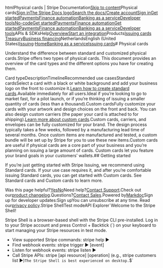 htmlPhysical cards | Stripe Documentation[Skip to content](#main-content)Physical cards[Sign in](https://dashboard.stripe.com/login?redirect=https%3A%2F%2Fdocs.stripe.com%2Fissuing%2Fcards%2Fphysical)[The Stripe Docs logo](/)[Search the docs/](#)[Create account](https://dashboard.stripe.com/register/issuing)[Sign in](https://dashboard.stripe.com/login?redirect=https%3A%2F%2Fdocs.stripe.com%2Fissuing%2Fcards%2Fphysical)[Get started](/get-started)[Payments](/payments)[Finance automation](/finance-automation)[Banking as a service](/financial-services)[Developer tools](/development)[No-code](/no-code)[Get started](/get-started)[Payments](/payments)[Finance automation](/finance-automation)[](#)[Get started](/get-started)[Payments](/payments)[Finance automation](/finance-automation)[Banking as a service](/financial-services)[Developer tools](/development)[](#)APIs & SDKsHelp[Overview](/docs/financial-services)[Start an integration](#)Products[Issuing cards](#)
[Treasury](#)[Business financing](#)NetherlandsEnglish (United States)[](#)[](#)[Issuing](/issuing)·[Home](/docs)[Banking as a service](/docs/financial-services)[Issuing cards](/docs/issuing)# Physical cards

Understand the difference between standard and customized physical cards.Stripe offers two types of physical cards. This document provides an overview of the card types and the different options you have for creating them.

Card typeDescriptionTimelineRecommended use casesStandard cardsSelect a card with a black or white background and add your business logo on the front to customize it.[Learn how to create standard cards](/issuing/cards/physical/standard).Available immediately for all users.Ideal if you’re looking to go to market fast, for a pilot launch, or if you’re thinking of issuing a smaller quantity of cards (less than a thousand).Custom cardsFully customize your cards with your artwork and design choices on the front and back. You can also design custom carriers (the paper your card is attached to for shipping).[Learn more about custom cards](/issuing/cards/physical/custom).Custom cards, carriers, and envelopes can be fully customized for your brand. The design process typically takes a few weeks, followed by a manufacturing lead time of several months. Once custom items are manufactured and tested, a custom bundle will be set up by Stripe for you to use these new items.Custom cards are useful if physical cards are a core part of your business and you’re planning on issuing a large amount of cards. Custom cards let you feature your brand goals in your customers’ wallets.## Getting started

If you’re just getting started with Stripe Issuing, we recommend using Standard cards. If your use case requires it, and after you’re comfortable issuing Standard cards, you can get started with Custom cards. See Standard cards and Custom cards to learn more.

Was this page helpful?[Yes](#)[No](#)Need help?[Contact Support](https://support.stripe.com/).Check out our[product changelog](https://stripe.com/blog/changelog).Questions?[Contact Sales](https://stripe.com/contact/sales).Powered by[Markdoc](https://markdoc.dev)Sign up for developer updates:Sign upYou can unsubscribe at any time. Read our[privacy policy](https://stripe.com/privacy).Stripe ShellTest modeAPI Explorer[](https://stripe.com/docs/stripe-cli#install)`Welcome to the Stripe Shell!

Stripe Shell is a browser-based shell with the Stripe CLI pre-installed. Log in to your
Stripe account and press Control + Backtick (`) on your keyboard to start managing your Stripe
resources in test mode.

- View supported Stripe commands: stripe help ▶️
- Find webhook events: stripe trigger ▶️ [event]
- Listen for webhook events: stripe listen ▶
- Call Stripe APIs: stripe [api resource] [operation] (e.g., stripe customers list ▶️)`The Stripe Shell is best experienced on desktop.`$`